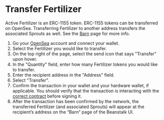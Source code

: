 # Transfer Fertilizer

Active Fertilizer is an ERC-1155 token. ERC-1155 tokens can be transferred on OpenSea. Transferring Fertilizer to another address transfers the associated Sprouts as well. See the [Barn](../../farm/barn.md) page for more info.

1. Go your [OpenSea](https://opensea.io/account) account and connect your wallet.
2. Select the Fertilizer you would like to transfer.
3. On the top right of the page, select the send icon that says "Transfer" upon hover.
4. In the "Quantity" field, enter how many Fertilizer tokens you would like to transfer.
5. Enter the recipient address in the "Address" field.
6. Select "Transfer".
7. Confirm the transaction in your wallet and your hardware wallet, if applicable. You should verify that the transaction is interacting with the [correct contract](../../protocol-resources/contracts.md) before signing it.
8. After the transaction has been confirmed by the network, the transferred Fertilizer (and associated Sprouts) will appear at the recipient’s address on the “Barn” page of the Beanstalk UI.
